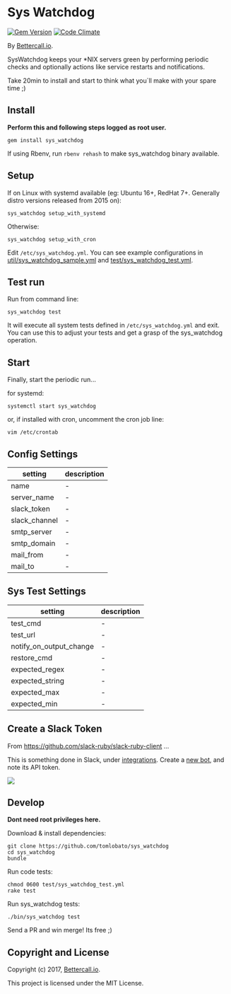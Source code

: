 Sys Watchdog
=================

[![Gem Version](https://badge.fury.io/rb/sys_watchdog.svg)](https://badge.fury.io/rb/sys_watchdog)
[![Code Climate](https://codeclimate.com/github/tomlobato/sys_watchdog.svg)](https://codeclimate.com/github/tomlobato/sys_watchdog)

By [Bettercall.io](https://bettercall.io/).

SysWatchdog keeps your *NIX servers green by performing periodic checks and optionally actions like service restarts and notifications.  

Take 20min to install and start to think what you\`ll make with your spare time ;)

## Install

**Perform this and following steps logged as root user.**

```
gem install sys_watchdog
```

If using Rbenv, run ```rbenv rehash``` to make sys_watchdog binary available.

## Setup

If on Linux with systemd available (eg: Ubuntu 16+, RedHat 7+. Generally distro versions released from 2015 on):  

```
sys_watchdog setup_with_systemd
```

Otherwise:  

```
sys_watchdog setup_with_cron
```

Edit ```/etc/sys_watchdog.yml```. You can see example configurations in [util/sys_watchdog_sample.yml](https://github.com/tomlobato/sys_watchdog/blob/master/util/sys_watchdog_sample.yml) and [test/sys_watchdog_test.yml](https://github.com/tomlobato/sys_watchdog/blob/master/test/sys_watchdog_test.yml).  

## Test run

Run from command line:

```
sys_watchdog test
``` 

It will execute all system tests defined in ```/etc/sys_watchdog.yml``` and exit. You can use this to adjust your tests and get a grasp of the sys_watchdog operation.  

## Start

Finally, start the periodic run...

for systemd:  

```systemctl start sys_watchdog```

or, if installed with cron, uncomment the cron job line:  

```vim /etc/crontab```


## Config Settings

setting      | description
-------------|-------------------------------------------------------------------------------------------------
name         | -
server_name  | -
slack_token  | -
slack_channel| -
smtp_server  | -
smtp_domain  | -
mail_from    | -
mail_to      | -

## Sys Test Settings

setting           | description
------------------|-------------------------------------------------------------------------------------------
test_cmd                 | -
test_url                 | -
notify_on_output_change  | -
restore_cmd              | -
expected_regex           | -
expected_string          | -
expected_max             | -
expected_min             | -

## Create a Slack Token

From https://github.com/slack-ruby/slack-ruby-client ...  

This is something done in Slack, under [integrations](https://my.slack.com/services). Create a [new bot](https://my.slack.com/services/new/bot), and note its API token.

![](images/register-bot.png)

## Develop

**Dont need root privileges here.**

Download & install dependencies:  

```
git clone https://github.com/tomlobato/sys_watchdog
cd sys_watchdog
bundle
```

Run code tests:  

```
chmod 0600 test/sys_watchdog_test.yml 
rake test
```

Run sys_watchdog tests:

```
./bin/sys_watchdog test
```

Send a PR and win merge! Its free ;)

## Copyright and License

Copyright (c) 2017, [Bettercall.io](https://bettercall.io).

This project is licensed under the MIT License.
